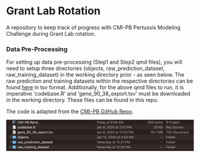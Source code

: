 # Grant Lab Rotation
A repository to keep track of progress with CMI-PB Pertussis Modeling Challenge during Grant Lab rotation.


### Data Pre-Processing

For setting up data pre-processing (Step1 and Step2 qmd files), you will need to setup three directories (objects, raw_prediction_dataset, raw_training_dataset) in the working directory prior - as seen below. The raw prediction and training datasets within the respective directories can be found [here](https://www.cmi-pb.org/downloads/cmipb_challenge_datasets/current/2nd_challenge/raw_datasets/) in tsv format. Additionally, for the above qmd files to run, it is imperative 'codebase.R' and 'gene_90_38_export.tsv' must be downloaded in the working directory. These files can be found in this repo. 

The code is adapted from the [CMI-PB GitHub Repo](https://github.com/CMI-PB). 

![Working Directory Setup](preprocess_setup.png)
